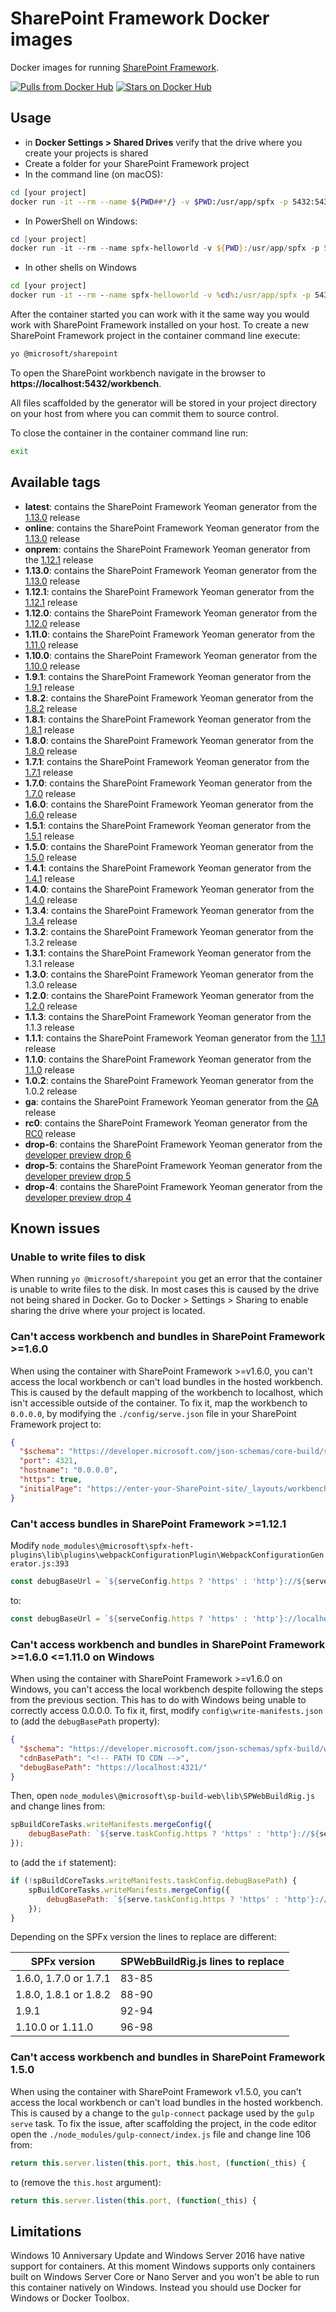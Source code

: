 # SharePoint Framework Docker images

Docker images for running [SharePoint Framework](https://github.com/SharePoint/sp-dev-docs).


[![Pulls from Docker Hub](https://img.shields.io/docker/pulls/waldekm/spfx.svg)](https://hub.docker.com/r/waldekm/spfx)
[![Stars on Docker Hub](https://img.shields.io/docker/stars/waldekm/spfx.svg)](https://hub.docker.com/r/waldekm/spfx)

## Usage

- in **Docker Settings > Shared Drives** verify that the drive where you create your projects is shared
- Create a folder for your SharePoint Framework project
- In the command line (on macOS):

```sh
cd [your project]
docker run -it --rm --name ${PWD##*/} -v $PWD:/usr/app/spfx -p 5432:5432 -p 4321:4321 -p 35729:35729 waldekm/spfx
```

- In PowerShell on Windows:

```PowerShell
cd [your project]
docker run -it --rm --name spfx-helloworld -v ${PWD}:/usr/app/spfx -p 5432:5432 -p 4321:4321 -p 35729:35729 waldekm/spfx
```

- In other shells on Windows

```cmd
cd [your project]
docker run -it --rm --name spfx-helloworld -v %cd%:/usr/app/spfx -p 5432:5432 -p 4321:4321 -p 35729:35729 waldekm/spfx
```

After the container started you can work with it the same way you would work with SharePoint Framework installed on your host. To create a new SharePoint Framework project in the container command line execute:

```sh
yo @microsoft/sharepoint
```

To open the SharePoint workbench navigate in the browser to **https://localhost:5432/workbench**.

All files scaffolded by the generator will be stored in your project directory on your host from where you can commit them to source control.

To close the container in the container command line run:

```sh
exit
```

## Available tags

- **latest**: contains the SharePoint Framework Yeoman generator from the [1.13.0](https://docs.microsoft.com/en-us/sharepoint/dev/spfx/release-1.13?WT.mc_id=m365-0000-wmastyka) release
- **online**: contains the SharePoint Framework Yeoman generator from the [1.13.0](https://docs.microsoft.com/en-us/sharepoint/dev/spfx/release-1.13?WT.mc_id=m365-0000-wmastyka) release
- **onprem**: contains the SharePoint Framework Yeoman generator from the [1.12.1](https://docs.microsoft.com/sharepoint/dev/spfx/release-1.12.1?WT.mc_id=m365-0000-wmastyka) release
- **1.13.0**: contains the SharePoint Framework Yeoman generator from the [1.13.0](https://docs.microsoft.com/en-us/sharepoint/dev/spfx/release-1.13?WT.mc_id=m365-0000-wmastyka) release
- **1.12.1**: contains the SharePoint Framework Yeoman generator from the [1.12.1](https://docs.microsoft.com/sharepoint/dev/spfx/release-1.12.1?WT.mc_id=m365-0000-wmastyka) release
- **1.12.0**: contains the SharePoint Framework Yeoman generator from the [1.12.0](https://docs.microsoft.com/sharepoint/dev/spfx/release-1.12.0?WT.mc_id=m365-0000-wmastyka) release
- **1.11.0**: contains the SharePoint Framework Yeoman generator from the [1.11.0](https://docs.microsoft.com/sharepoint/dev/spfx/release-1.11.0?WT.mc_id=m365-0000-wmastyka) release
- **1.10.0**: contains the SharePoint Framework Yeoman generator from the [1.10.0](https://github.com/sharepoint/sp-dev-docs/wiki/SharePoint-Framework-v1.10-release-notes) release
- **1.9.1**: contains the SharePoint Framework Yeoman generator from the [1.9.1](https://github.com/sharepoint/sp-dev-docs/wiki/SharePoint-Framework-v1.9.1-release-notes) release
- **1.8.2**: contains the SharePoint Framework Yeoman generator from the [1.8.2](https://github.com/sharepoint/sp-dev-docs/wiki/SharePoint-Framework-v1.8.2-release-notes) release
- **1.8.1**: contains the SharePoint Framework Yeoman generator from the [1.8.1](https://github.com/sharepoint/sp-dev-docs/wiki/SharePoint-Framework-v1.8.1-release-notes) release
- **1.8.0**: contains the SharePoint Framework Yeoman generator from the [1.8.0](https://github.com/sharepoint/sp-dev-docs/wiki/SharePoint-Framework-v1.8-release-notes) release
- **1.7.1**: contains the SharePoint Framework Yeoman generator from the [1.7.1](https://github.com/sharepoint/sp-dev-docs/wiki/Release-Notes-for-SPFx-Package-Version-1.7.1) release
- **1.7.0**: contains the SharePoint Framework Yeoman generator from the [1.7.0](https://github.com/SharePoint/sp-dev-docs/wiki/SharePoint-Framework-v1.7-release-notes) release
- **1.6.0**: contains the SharePoint Framework Yeoman generator from the [1.6.0](https://github.com/sharepoint/sp-dev-docs/wiki/v-1.6-release-notes) release
- **1.5.1**: contains the SharePoint Framework Yeoman generator from the [1.5.1](https://github.com/SharePoint/sp-dev-docs/wiki/Release-Notes-for-SPFx-Package-Version-1.5.1) release
- **1.5.0**: contains the SharePoint Framework Yeoman generator from the [1.5.0](https://github.com/sharepoint/sp-dev-docs/wiki/Release-Notes-for-SharePoint-Framework-Package-v1.5) release
- **1.4.1**: contains the SharePoint Framework Yeoman generator from the [1.4.1](https://github.com/sharepoint/sp-dev-docs/wiki/Release-Notes-for-SPFx-Package-Version-1.4.1) release
- **1.4.0**: contains the SharePoint Framework Yeoman generator from the [1.4.0](https://github.com/SharePoint/sp-dev-docs/wiki/Release-Notes-for-SPFx-Package-Version-1.4) release
- **1.3.4**: contains the SharePoint Framework Yeoman generator from the [1.3.4](https://dev.office.com/blogs/improved-support-for-office-ui-fabric-core) release
- **1.3.2**: contains the SharePoint Framework Yeoman generator from the 1.3.2 release
- **1.3.1**: contains the SharePoint Framework Yeoman generator from the 1.3.1 release
- **1.3.0**: contains the SharePoint Framework Yeoman generator from the 1.3.0 release
- **1.2.0**: contains the SharePoint Framework Yeoman generator from the [1.2.0](https://github.com/SharePoint/sp-dev-docs/wiki/Release-Notes---Extensions-RC-Drop-1.2) release
- **1.1.3**: contains the SharePoint Framework Yeoman generator from the 1.1.3 release
- **1.1.1**: contains the SharePoint Framework Yeoman generator from the [1.1.1](https://github.com/SharePoint/sp-dev-docs/wiki/Release-Notes---Extensions-Dev-Preview-Drop-1) release
- **1.1.0**: contains the SharePoint Framework Yeoman generator from the [1.1.0](https://github.com/SharePoint/sp-dev-docs/wiki/Release-Notes---Extensions-Dev-Preview-Drop-1) release
- **1.0.2**: contains the SharePoint Framework Yeoman generator from the 1.0.2 release
- **ga**: contains the SharePoint Framework Yeoman generator from the [GA](https://github.com/SharePoint/sp-dev-docs/wiki/Release-Notes-GA) release
- **rc0**: contains the SharePoint Framework Yeoman generator from the [RC0](https://github.com/SharePoint/sp-dev-docs/wiki/Release-Notes-RC0) release
- **drop-6**: contains the SharePoint Framework Yeoman generator from the [developer preview drop 6](https://github.com/SharePoint/sp-dev-docs/wiki/Release-Notes-Drop-6)
- **drop-5**: contains the SharePoint Framework Yeoman generator from the [developer preview drop 5](https://github.com/SharePoint/sp-dev-docs/wiki/Release-Notes-Drop-5)
- **drop-4**: contains the SharePoint Framework Yeoman generator from the [developer preview drop 4](https://github.com/SharePoint/sp-dev-docs/wiki/Release-Notes-Drop-4-and-MDL2)

## Known issues

### Unable to write files to disk

When running `yo @microsoft/sharepoint` you get an error that the container is unable to write files to the disk. In most cases this is caused by the drive not being shared in Docker. Go to Docker > Settings > Sharing to enable sharing the drive where your project is located.

### Can't access workbench and bundles in SharePoint Framework >=1.6.0

When using the container with SharePoint Framework >=v1.6.0, you can't access the local workbench or can't load bundles in the hosted workbench. This is caused by the default mapping of the workbench to localhost, which isn't accessible outside of the container. To fix it, map the workbench to `0.0.0.0`, by modifying the `./config/serve.json` file in your SharePoint Framework project to:

```json
{
  "$schema": "https://developer.microsoft.com/json-schemas/core-build/serve.schema.json",
  "port": 4321,
  "hostname": "0.0.0.0",
  "https": true,
  "initialPage": "https://enter-your-SharePoint-site/_layouts/workbench.aspx"
}
```

### Can't access bundles in SharePoint Framework >=1.12.1

Modify `node_modules\@microsoft\spfx-heft-plugins\lib\plugins\webpackConfigurationPlugin\WebpackConfigurationGenerator.js:393`

```javascript
const debugBaseUrl = `${serveConfig.https ? 'https' : 'http'}://${serveConfig.hostname || 'localhost'}:${serveConfig.port || 4321}/dist/`;
```

to:

```javascript
const debugBaseUrl = `${serveConfig.https ? 'https' : 'http'}://localhost:${serveConfig.port || 4321}/dist/`;
```

### Can't access workbench and bundles in SharePoint Framework >=1.6.0 <=1.11.0 on Windows

When using the container with SharePoint Framework >=v1.6.0 on Windows, you can't access the local workbench despite following the steps from the previous section. This has to do with Windows being unable to correctly access 0.0.0.0. To fix it, first, modify `config\write-manifests.json` to (add the `debugBasePath` property):

```json
{
  "$schema": "https://developer.microsoft.com/json-schemas/spfx-build/write-manifests.schema.json",
  "cdnBasePath": "<!-- PATH TO CDN -->",
  "debugBasePath": "https://localhost:4321/"
}
```

Then, open `node_modules\@microsoft\sp-build-web\lib\SPWebBuildRig.js` and change lines from:

```js
spBuildCoreTasks.writeManifests.mergeConfig({
    debugBasePath: `${serve.taskConfig.https ? 'https' : 'http'}://${serve.taskConfig.hostname}:${serve.taskConfig.port}/`
});
```

to (add the `if` statement):

```js
if (!spBuildCoreTasks.writeManifests.taskConfig.debugBasePath) {
    spBuildCoreTasks.writeManifests.mergeConfig({
        debugBasePath: `${serve.taskConfig.https ? 'https' : 'http'}://${serve.taskConfig.hostname}:${serve.taskConfig.port}/`
    });
}
```

Depending on the SPFx version the lines to replace are different:

| SPFx version | SPWebBuildRig.js lines to replace |
| ------------- | ------------- |
| 1.6.0, 1.7.0 or 1.7.1 | 83-85 |
| 1.8.0, 1.8.1 or 1.8.2 | 88-90 |
| 1.9.1 | 92-94 |
| 1.10.0 or 1.11.0 | 96-98 |

### Can't access workbench and bundles in SharePoint Framework 1.5.0

When using the container with SharePoint Framework v1.5.0, you can't access the local workbench or can't load bundles in the hosted workbench. This is caused by a change to the `gulp-connect` package used by the `gulp serve` task. To fix the issue, after scaffolding the project, in the code editor open the `./node_modules/gulp-connect/index.js` file and change line 106 from:

```js
return this.server.listen(this.port, this.host, (function(_this) {
```

to (remove the `this.host` argument):

```js
return this.server.listen(this.port, (function(_this) {
```

## Limitations

Windows 10 Anniversary Update and Windows Server 2016 have native support for containers. At this moment Windows supports only containers built on Windows Server Core or Nano Server and you won't be able to run this container natively on Windows. Instead you should use Docker for Windows or Docker Toolbox.
